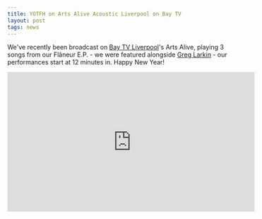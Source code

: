 ```yaml
---
title: YOTFH on Arts Alive Acoustic Liverpool on Bay TV
layout: post
tags: news
---
```

We've recently been broadcast on <a href="http://www.baytvliverpool.com/" target="_blank">Bay TV Liverpool</a>'s Arts Alive, playing 3 songs from our Fl&acirc;neur E.P. - we were featured alongside <a href="http://www.theinimitablegreg.com/" target="_blank">Greg Larkin</a> - our performances start at 12 minutes in. Happy New Year!

<iframe width="560" height="315" src="https://www.youtube.com/embed/Hh-oLGnmgqc?t=12m" frameborder="0" allowfullscreen></iframe>